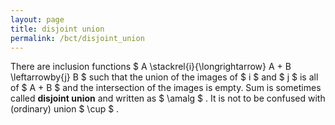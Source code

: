 ```yaml
---
layout: page
title: disjoint union
permalink: /bct/disjoint_union
---
```

There are inclusion functions $ A \stackrel{i}{\longrightarrow} A + B \leftarrowby{j} B $ such that the union of the images of $ i $ and $ j $ is all of $ A + B $ and the intersection of the images is empty. Sum is sometimes called **disjoint union** and written as $ \amalg $ . It is not to be confused with (ordinary) union $ \cup $ .
